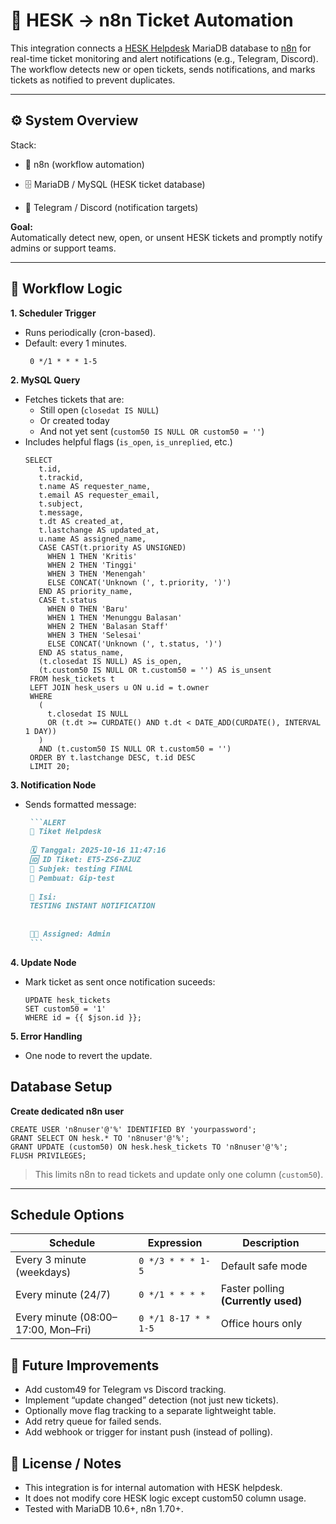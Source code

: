 # 🧾 HESK → n8n Ticket Automation

This integration connects a [HESK Helpdesk](https://www.hesk.com/) MariaDB database to [n8n](https://n8n.io/) for real-time ticket monitoring and alert notifications (e.g., Telegram, Discord). The workflow detects new or open tickets, sends notifications, and marks tickets as notified to prevent duplicates.

---

## ⚙️ System Overview

Stack:

- 🧩 n8n (workflow automation)

- 🗄️ MariaDB / MySQL (HESK ticket database)

- 🔔 Telegram / Discord (notification targets)

**Goal:**  
Automatically detect new, open, or unsent HESK tickets and promptly notify admins or support teams.

---

## 🧠 Workflow Logic

**1. Scheduler Trigger**
   - Runs periodically (cron-based).
   - Default: every 1 minutes.
     ```cron
      0 */1 * * * 1-5
     ```
**2. MySQL Query**
   - Fetches tickets that are:
     - Still open (`closedat IS NULL`)
     - Or created today
     - And not yet sent (`custom50 IS NULL OR custom50 = ''`)
   - Includes helpful flags (`is_open`, `is_unreplied`, etc.)
     ```mysql
     SELECT
        t.id,
        t.trackid,
        t.name AS requester_name,
        t.email AS requester_email,
        t.subject,
        t.message,
        t.dt AS created_at,
        t.lastchange AS updated_at,
        u.name AS assigned_name,
        CASE CAST(t.priority AS UNSIGNED)
          WHEN 1 THEN 'Kritis'
          WHEN 2 THEN 'Tinggi'
          WHEN 3 THEN 'Menengah'
          ELSE CONCAT('Unknown (', t.priority, ')')
        END AS priority_name,
        CASE t.status
          WHEN 0 THEN 'Baru'
          WHEN 1 THEN 'Menunggu Balasan'
          WHEN 2 THEN 'Balasan Staff'
          WHEN 3 THEN 'Selesai'
          ELSE CONCAT('Unknown (', t.status, ')')
        END AS status_name,
        (t.closedat IS NULL) AS is_open,
        (t.custom50 IS NULL OR t.custom50 = '') AS is_unsent
      FROM hesk_tickets t
      LEFT JOIN hesk_users u ON u.id = t.owner
      WHERE
        (
          t.closedat IS NULL
          OR (t.dt >= CURDATE() AND t.dt < DATE_ADD(CURDATE(), INTERVAL 1 DAY))
        )
        AND (t.custom50 IS NULL OR t.custom50 = '')
      ORDER BY t.lastchange DESC, t.id DESC
      LIMIT 20;      
     ```
**3. Notification Node**
   - Sends formatted message:
      
        ```markdown
         ```ALERT
         🎫 Tiket Helpdesk
         
         🗓️ Tanggal: 2025-10-16 11:47:16
         🆔 ID Tiket: ET5-ZS6-ZJUZ
         🧾 Subjek: testing FINAL
         👤 Pembuat: Gip-test
         
         📩 Isi:
         TESTING INSTANT NOTIFICATION
         
         
         👨‍💻 Assigned: Admin
         ```
        ```
**4. Update Node**
  - Mark ticket as sent once notification suceeds:
    ```mysql
    UPDATE hesk_tickets
    SET custom50 = '1'
    WHERE id = {{ $json.id }};
    ```
**5. Error Handling**
  - One node to revert the update.

## Database Setup
**Create dedicated n8n user**
```mysql
CREATE USER 'n8nuser'@'%' IDENTIFIED BY 'yourpassword';
GRANT SELECT ON hesk.* TO 'n8nuser'@'%';
GRANT UPDATE (custom50) ON hesk.hesk_tickets TO 'n8nuser'@'%';
FLUSH PRIVILEGES;
```
>This limits n8n to read tickets and update only one column (`custom50`).

---

## Schedule Options
| Schedule                            | Expression           | Description                          |
|-------------------------------------|----------------------|--------------------------------------|
| Every 3 minute (weekdays)           | `0 */3 * * * 1-5`    | Default safe mode                    |
| Every minute (24/7)                 | `0 */1 * * * *`      | Faster polling **(Currently used)** |
| Every minute (08:00–17:00, Mon–Fri) | `0 */1 8-17 * * 1-5` | Office hours only                    |

## 🚀 Future Improvements
- Add custom49 for Telegram vs Discord tracking.
- Implement “update changed” detection (not just new tickets).
- Optionally move flag tracking to a separate lightweight table.
- Add retry queue for failed sends.
- Add webhook or trigger for instant push (instead of polling).

## 🧾 License / Notes
- This integration is for internal automation with HESK helpdesk.
- It does not modify core HESK logic except custom50 column usage.
- Tested with MariaDB 10.6+, n8n 1.70+.
